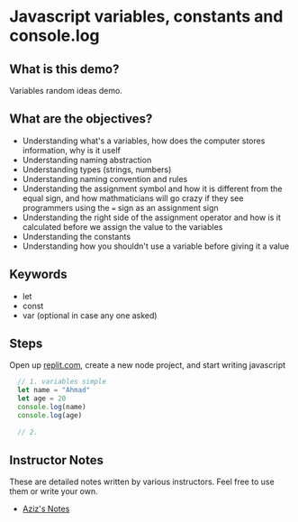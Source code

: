 # Javascript variables, constants and console.log

## What is this demo?

Variables random ideas demo.

## What are the objectives?

- Understanding what's a variables, how does the computer stores information, why is it uself
- Understanding naming abstraction
- Understanding types (strings, numbers)
- Understanding naming convention and rules 
- Understanding the assignment symbol and how it is different from the equal sign, and how mathmaticians will go crazy if they see programmers using the `=` sign as an assignment sign
- Understanding the right side of the assignment operator and how is it calculated before we assign the value to the variables
- Understanding the constants 
- Understanding how you shouldn't use a variable before giving it a value


## Keywords
- let
- const
- var (optional in case any one asked)


## Steps
Open up [replit.com](https://replit.com), create a new node project, and start writing javascript
```js
  // 1. variables simple 
  let name = "Ahmad"
  let age = 20
  console.log(name)
  console.log(age)
  
  // 2. 
```

## Instructor Notes

These are detailed notes written by various instructors. Feel free to use them or write your own.

* [Aziz's Notes](https://github.com/JoinCODED/DEMO-Template/blob/main/aziz.md)
